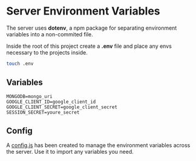 # Server Environment Variables

The server uses __dotenv__, a npm package for separating environment variables into a non-commited file.

Inside the root of this project create a __.env__ file and place any envs necessary to the projects inside.

```sh
touch .env
```

## Variables
```
MONGODB=mongo_uri
GOOGLE_CLIENT_ID=google_client_id
GOOGLE_CLIENT_SECRET=google_client_secret
SESSION_SECRET=youre_secret
```

## Config
A [config.js](server/config.js) has been created to manage the environment variables across the server. Use it to import any variables you need.
